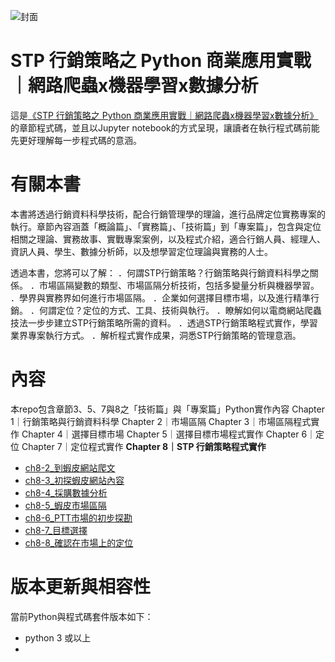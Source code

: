 ![封面](img/stp.png)

# STP 行銷策略之 Python 商業應用實戰｜網路爬蟲x機器學習x數據分析
這是[《STP 行銷策略之 Python 商業應用實戰｜網路爬蟲x機器學習x數據分析》](https://www.tenlong.com.tw/products/9789865025878?list_name=b-r7-zh_tw)的章節程式碼，並且以Jupyter notebook的方式呈現，讓讀者在執行程式碼前能先更好理解每一步程式碼的意涵。

# 有關本書
本書將透過行銷資料科學技術，配合行銷管理學的理論，進行品牌定位實務專案的執行。章節內容涵蓋「概論篇」、「實務篇」、「技術篇」到「專案篇」，包含與定位相關之理論、實務故事、實戰專案案例，以及程式介紹，適合行銷人員、經理人、資訊人員、學生、數據分析師，以及想學習定位理論與實務的人士。

透過本書，您將可以了解：
．何謂STP行銷策略？行銷策略與行銷資料科學之關係。
．市場區隔變數的類型、市場區隔分析技術，包括多變量分析與機器學習。
．學界與實務界如何進行市場區隔。
．企業如何選擇目標市場，以及進行精準行銷。
．何謂定位？定位的方式、工具、技術與執行。
．瞭解如何以電商網站爬蟲技法一步步建立STP行銷策略所需的資料。
．透過STP行銷策略程式實作，學習業界專案執行方式。
．解析程式實作成果，洞悉STP行銷策略的管理意涵。

# 內容
本repo包含章節3、5、7與8之「技術篇」與「專案篇」Python實作內容
Chapter 1｜行銷策略與行銷資料科學 
Chapter 2｜市場區隔 
Chapter 3｜市場區隔程式實作 
Chapter 4｜選擇目標市場 
Chapter 5｜選擇目標市場程式實作 
Chapter 6｜定位 
Chapter 7｜定位程式實作 
**Chapter 8｜STP 行銷策略程式實作**
- [ch8-2_到蝦皮網站爬文](https://bit.ly/35B7NO9)
- [ch8-3_初探蝦皮網站內容](https://bit.ly/2ZCA6Ii)
- [ch8-4_採購數據分析](https://bit.ly/2RvCGv2)
- [ch8-5_蝦皮市場區隔](https://bit.ly/35AWZQf)
- [ch8-6_PTT市場的初步探勘](https://bit.ly/3iwR5mB)
- [ch8-7_目標選擇](https://bit.ly/32vwppG)
- [ch8-8_確認在市場上的定位](https://bit.ly/2ZB3gr6)

# 版本更新與相容性
當前Python與程式碼套件版本如下：
- python 3 或以上
- 

